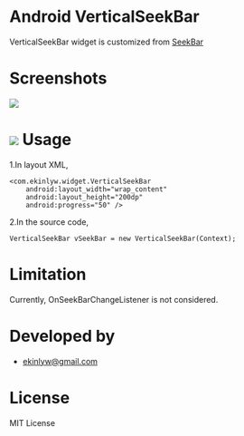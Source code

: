 Android VerticalSeekBar
===============
VerticalSeekBar widget is customized from [SeekBar](http://developer.android.com/reference/android/widget/SeekBar.html)

Screenshots
===============
![](https://dl.dropboxusercontent.com/u/16783438/github/VerticalSeekBar/screenshot_01.png)

![](https://dl.dropboxusercontent.com/u/16783438/github/VerticalSeekBar/screenshot_02.png)
Usage
===============
1.In layout XML,
	
    <com.ekinlyw.widget.VerticalSeekBar
        android:layout_width="wrap_content"
        android:layout_height="200dp"
        android:progress="50" />

2.In the source code,

	VerticalSeekBar vSeekBar = new VerticalSeekBar(Context);
Limitation
===============
Currently, OnSeekBarChangeListener is not considered.

Developed by
===============
- ekinlyw@gmail.com

License
===============
MIT License
